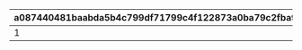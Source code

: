 |a087440481baabda5b4c799df71799c4f122873a0ba79c2fba9216eb3d5c73c8|ade354c689118a8509a9a218c872bf6dd7c32697bbb13de573c818566ff12e08|a102739d8e9284d8fab2002ef50fb085750a6994b59dbeb1e4405837866a0800|c9790285afe9b697b155b5030093ef43de5be97eecc00ebe0e66db4ae1f4d532|278c8e39cc3cec7ea5d8d86ec4d0eb1bdf40827391f93456288797712b599c95|3fc20d7d63de52021128bc9363e599e3abdd64bb2046c6b0fc8a653737dc9cd4|7818f7e40cc1c037cdc3695fb1a10fc0ebff134473872fcf7b963cff02033155|5bb605c4ace34a664858008127542326750d56df921ffe84d76f30d220db1365|469ba4f9301005cc212ae4ba847e6dfb46c5a4dc0318dde73ed6c3a05484d72e|b5d96a8c3180fce0e09a2fa0c24d4a52c348c83cd0a69a9d4d6ba604e2a758be|c9b07b57e36fa4b651f3e741a94858ac639ad0d63a205ed4089511624b8dff35|44d2eefb38ff9134aa4d74250091a9f67f144b802e2577440e024ea6b0cdb91e|
| --- | --- | --- | --- | --- | --- | --- | --- | --- | --- | --- | --- |
|1|2024/08/26 14:59:59|2024/08/20 11:59:59|bgm_MC178B|bgm_MC178A|2024/08/21 11:59:59|2000002|2024/08/16 12:00:00|2209006|9000004|2209007|2024/08/10 21:00:00|